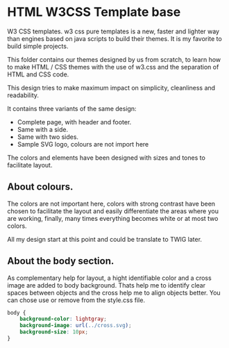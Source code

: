 # HTML W3CSS Template base

W3 CSS templates. w3 css pure templates is a new, faster and lighter way than engines based on java scripts to build their themes.
It is my favorite to build simple projects.

This folder contains our themes designed by us from scratch, to learn how to make HTML / CSS themes with the use of w3.css and the separation of HTML and CSS code.

This design tries to make maximum impact on simplicity, cleanliness and readability.

It contains three variants of the same design:

- Complete page, with header and footer.
- Same with a side.
- Same with two sides.
- Sample SVG logo, colours are not import here

The colors and elements have been designed with sizes and tones to facilitate layout.

## About colours.

The colors are not important here, colors with strong contrast have been chosen to facilitate the layout and easily differentiate the areas where you are working, finally, many times everything becomes white or at most two colors.

All my design start at this point and could be translate to TWIG later.

## About the body section.

As complementary help for layout, a hight identifiable color and a cross image are added to body background.
Thats help me to identify clear spaces between objects and the cross help me to align objects better.
You can chose use or remove from the style.css file.

```css
body {
    background-color: lightgray;
    background-image: url(../cross.svg);
    background-size: 10px;
}
```